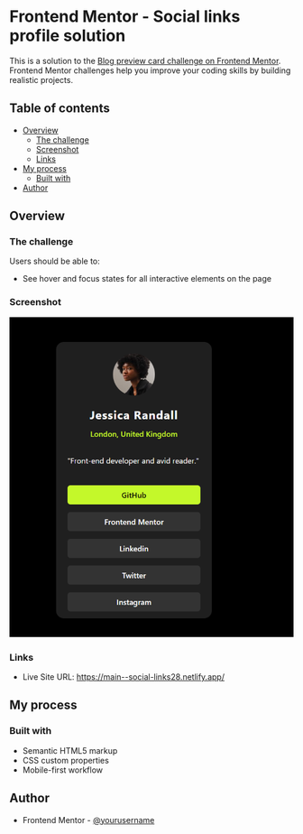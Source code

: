 # Frontend Mentor - Social links profile solution

This is a solution to the [Blog preview card challenge on Frontend Mentor](https://www.frontendmentor.io/challenges/social-links-profile-UG32l9m6dQ). Frontend Mentor challenges help you improve your coding skills by building realistic projects. 

## Table of contents

- [Overview](#overview)
  - [The challenge](#the-challenge)
  - [Screenshot](#screenshot)
  - [Links](#links)
- [My process](#my-process)
  - [Built with](#built-with)
- [Author](#author)



## Overview

### The challenge

Users should be able to:

- See hover and focus states for all interactive elements on the page

### Screenshot

![alt text](image.png)



### Links

- Live Site URL: https://main--social-links28.netlify.app/

## My process

### Built with

- Semantic HTML5 markup
- CSS custom properties
- Mobile-first workflow


## Author

- Frontend Mentor - [@yourusername](https://www.frontendmentor.io/profile/Alexandra28)


